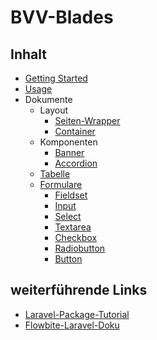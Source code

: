 # BVV-Blades

## Inhalt    
- [Getting Started](./documentation/getting-started.md)
- [Usage](./documentation/usage.md)
- Dokumente
  - Layout
    - [Seiten-Wrapper](./documentation/layout/wrapper.md)
    - [Container](./documentation/layout/container.md)
  - Komponenten
    - [Banner](./documentation/components/banner.md)
    - [Accordion](./documentation/components/accordion.md)
  - [Tabelle](./documentation/table.md)
  - [Formulare](./documentation/forms.md)
    - [Fieldset](./documentation/forms/fieldset.md)
    - [Input](./documentation/forms/input.md)
    - [Select](./documentation/forms/select.md)
    - [Textarea](./documentation/forms/textarea.md)
    - [Checkbox](./documentation/forms/checkbox.md)
    - [Radiobutton](./documentation/forms/radio.md)
    - [Button](./documentation/forms/button.md)

## weiterführende Links

- [Laravel-Package-Tutorial](https://www.laravelpackage.com)
- [Flowbite-Laravel-Doku](https://flowbite.com/docs/getting-started/laravel/)

